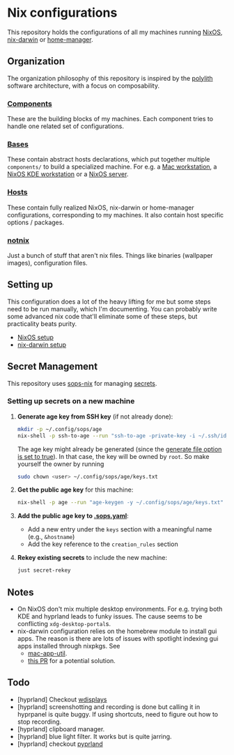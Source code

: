 # Nix configurations

This repository holds the configurations of all my machines running [NixOS](https://nixos.org/), [nix-darwin](https://github.com/nix-darwin/nix-darwin) or [home-manager](https://github.com/nix-community/home-manager).

## Organization

The organization philosophy of this repository is inspired by the [polylith](https://polylith.gitbook.io/polylith) software architecture, with a focus on composability.

### [Components](./components/)

These are the building blocks of my machines. Each component tries to handle one related set of configurations.

### [Bases](./bases/)

These contain abstract hosts declarations, which put together multiple `components/` to build a specialized machine. For e.g. a [Mac workstation](./bases/darwin/workstation.nix), a [NixOS KDE workstation](./bases/nixos/desktop-environment/k) or a [NixOS server](./bases/nixos/flavor/server.nix).

### [Hosts](./hosts/)

These contain fully realized NixOS, nix-darwin or home-manager configurations, corresponding to my machines. It also contain host specific options / packages.

### [notnix](./notnix/)

Just a bunch of stuff that aren't nix files. Things like binaries (wallpaper images), configuration files.

## Setting up

This configuration does a lot of the heavy lifting for me but some steps need to be run manually, which I'm documenting. You can probably write some advanced nix code that'll eliminate some of these steps, but practicality beats purity.

- [NixOS setup](./bases/nixos/README.md)
- [nix-darwin setup](./bases/darwin/README.md)


## Secret Management

This repository uses [sops-nix](https://github.com/Mic92/sops-nix) for managing [secrets](./secrets.yaml).

### Setting up secrets on a new machine

1. **Generate age key from SSH key** (if not already done):
   ```bash
   mkdir -p ~/.config/sops/age
   nix-shell -p ssh-to-age --run "ssh-to-age -private-key -i ~/.ssh/id_ed25519 > ~/.config/sops/age/keys.txt"
   ```

   The age key might already be generated (since the [generate file option is set to true](./components/common/sops.nix#L12)). In that case, the key will be owned by `root`. So make yourself the owner by running
   ```bash
   sudo chown <user> ~/.config/sops/age/keys.txt
   ```

2. **Get the public age key** for this machine:
   ```bash
   nix-shell -p age --run "age-keygen -y ~/.config/sops/age/keys.txt"
   ```

3. **Add the public age key to [.sops.yaml](./.sops.yaml)**:
   - Add a new entry under the `keys` section with a meaningful name (e.g., `&hostname`)
   - Add the key reference to the `creation_rules` section

4. **Rekey existing secrets** to include the new machine:
   ```bash
   just secret-rekey
   ```

## Notes

- On NixOS don't mix multiple desktop environments. For e.g. trying both KDE and hyprland leads to funky issues. The cause seems to be conflicting `xdg-desktop-portal`s.
- nix-darwin configuration relies on the homebrew module to install gui apps. The reason is there are lots of issues with spotlight indexing gui apps installed through nixpkgs. See
  - [mac-app-util](https://github.com/hraban/mac-app-util).
  - [this PR](https://github.com/nix-darwin/nix-darwin/pull/1396#issuecomment-3150075769) for a potential solution.

## Todo

- [hyprland] Checkout [wdisplays](https://github.com/artizirk/wdisplays)
- [hyprland] screenshotting and recording is done but calling it in hyprpanel is quite buggy. If using shortcuts, need to figure out how to stop recording.
- [hyprland] clipboard manager.
- [hyprland] blue light filter. It works but is quite jarring.
- [hyprland] checkout [pyprland](https://github.com/hyprland-community/pyprland)
